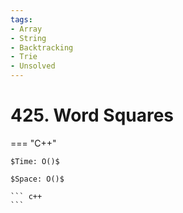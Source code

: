 ```yaml
---
tags:
- Array
- String
- Backtracking
- Trie
- Unsolved
---
```



# 425. Word Squares

=== "C++"

    $Time: O()$

    $Space: O()$

    ``` c++
    ```